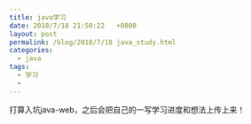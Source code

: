 ```yaml
---
title: java学习
date: 2018/7/18 21:50:22   +0800
layout: post
permalink: /blog/2018/7/18 java_study.html
categories:
  - java
tags:
  - 学习
  - 
---
```

打算入坑java-web，之后会把自己的一写学习进度和想法上传上来！